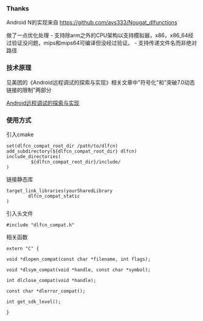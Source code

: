 ### Thanks

Android N的实现来自 https://github.com/avs333/Nougat_dlfunctions

做了一点优化处理
    - 支持除arm之外的CPU架构以支持模拟器，x86，x86_64经过验证没问题，mips和mips64可编译但没经过验证。
    - 支持传递文件名而非绝对路径
    
### 技术原理

见美团的《Android远程调试的探索与实现》相关文章中"符号化"和"突破7.0动态链接的限制"两部分

[Android远程调试的探索与实现](https://tech.meituan.com/2017/07/20/android-remote-debug.html)


### 使用方式

引入cmake

```
set(dlfcn_compat_root_dir /path/to/dlfcn)
add_subdirectory(${dlfcn_compat_root_dir} dlfcn)
include_directories(
         ${dlfcn_compat_root_dir}/include/
)
```

链接静态库

```
target_link_libraries(yourSharedLibrary
        dlfcn_compat_static
)
```

引入头文件

```
#include "dlfcn_compat.h"
```

相关函数

```
extern "C" {

void *dlopen_compat(const char *filename, int flags);

void *dlsym_compat(void *handle, const char *symbol);

int dlclose_compat(void *handle);

const char *dlerror_compat();

int get_sdk_level();

}
```
